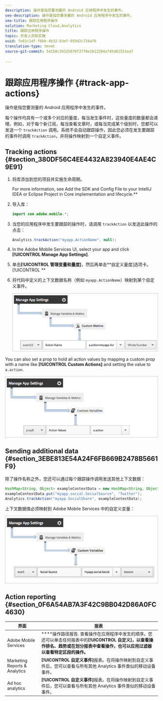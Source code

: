 ```yaml
---
description: 操作是指您要测量的 Android 应用程序中发生的事件。
seo-description: 操作是指您要测量的 Android 应用程序中发生的事件。
seo-title: 跟踪应用程序操作
solution: Marketing Cloud,Analytics
title: 跟踪应用程序操作
topic: 开发人员和实施
uuid: fe01c1df-f6bb-4b32-b3ef-959d2c724af6
translation-type: tm+mt
source-git-commit: 54150c39325070f37f8e1612204a745d81551ea7

---
```



# 跟踪应用程序操作 {#track-app-actions}

操作是指您要测量的 Android 应用程序中发生的事件。

每个操作均具有一个或多个对应的量度，每当发生事件时，这些量度的数量都会递增。例如，对于每个新订阅，每当查看文章时，或每当完成某个级别时，您都可以发送一个 `trackAction` 调用。系统不会自动跟踪操作，因此您必须在发生要跟踪的事件时调用 `trackAction`，并将操作映射到一个自定义事件。

## Tracking actions {#section_380DF56C4EE4432A823940E4AE4C9E91}

1. 将库添加到您的项目并实施生命周期。

   For more information, see Add the SDK and Config File to your IntelliJ IDEA or Eclipse Project in Core implementation and lifecycle.**[](/help/android/getting-started/dev-qs.md)

1. 导入库：

   ```java
   import com.adobe.mobile.*;
   ```

1. 当您的应用程序中发生要跟踪的操作时，请调用 `trackAction` 以发送此操作的点击：

   ```java
   Analytics.trackAction("myapp.ActionName", null);
   ```

1. In the Adobe Mobile Services UI, select your app and click **[!UICONTROL Manage App Settings]**.
1. 单击&#x200B;**[!UICONTROL 管理变量和量度]**，然后再单击&#x200B;**自定义量度]选项卡。[!UICONTROL **

1. 将代码中定义的上下文数据名称（例如 `myapp.ActionName`）映射到某个自定义事件。

   ![](assets/map-event-context-data.png)

You can also set a prop to hold all action values by mapping a custom prop with a name like **[!UICONTROL Custom Actions]** and setting the value to `a.action`.

![](assets/map-custom-prop.png)

## Sending additional data {#section_3EBE813E54A24F6FB669B2478B5661F9}

除了操作名称之外，您还可以通过每个跟踪操作调用发送其他上下文数据：

```java
HashMap<String, Object> exampleContextData = new HashMap<String, Object>(); 
exampleContextData.put("myapp.social.SocialSource", "Twitter"); 
Analytics.trackAction("myapp.SocialShare", exampleContextData);
```

上下文数据值必须映射到 Adobe Mobile Services 中的自定义变量：

![](assets/map-variable-context-action.png)

## Action reporting {#section_0F6A54AB7A3F42C9BB042D86A0FC4630}

| 界面 | 报表 |
|--- |--- |
| Adobe Mobile Services | ****&#x200B;操作路径报告.  查看操作在应用程序中发生的顺序。您还可以单击任何报表中的&#x200B;**[!UICONTROL 自定义]，以查看操作排名、趋势或在划分报表中查看操作，也可以应用过滤器以查看特定区段的操作。** |
| Marketing Reports &amp; Analytics | **[!UICONTROL 自定义事件]**&#x200B;报表。在将操作映射到自定义事件后，您可以查看与所有其他 Analytics 事件类似的移动设备事件。 |
| Ad hoc analytics | **[!UICONTROL 自定义事件]**&#x200B;报表。在将操作映射到自定义事件后，您可以查看与所有其他 Analytics 事件类似的移动设备事件。 |

